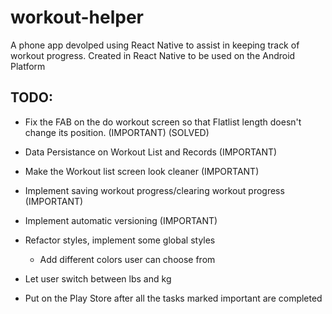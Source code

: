 # workout-helper
A phone app devolped using React Native to assist in keeping track of workout progress. 
Created in React Native to be used on the Android Platform

## TODO:
- Fix the FAB on the do workout screen so that Flatlist length doesn't change its position. (IMPORTANT) (SOLVED)
- Data Persistance on Workout List and Records (IMPORTANT)
- Make the Workout list screen look cleaner (IMPORTANT)
- Implement saving workout progress/clearing workout progress (IMPORTANT)
- Implement automatic versioning (IMPORTANT)
- Refactor styles, implement some global styles
    - Add different colors user can choose from
- Let user switch between lbs and kg

- Put on the Play Store after all the tasks marked important are completed
